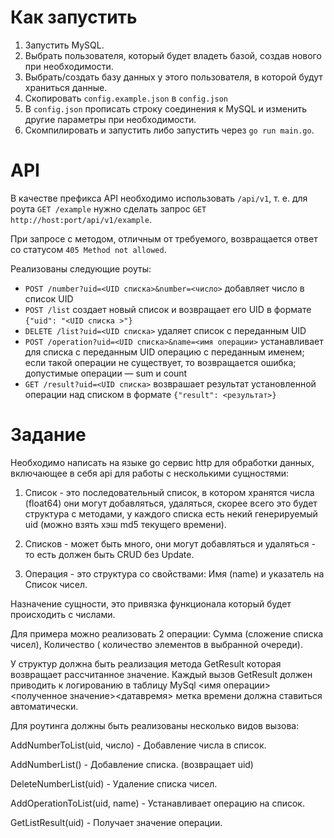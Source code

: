 # Как запустить

1) Запустить MySQL.
2) Выбрать пользователя, который будет владеть базой, создав нового при необходимости.
3) Выбрать/создать базу данных у этого пользователя, в которой будут храниться данные.
4) Скопировать `config.example.json` в `config.json`
5) В `config.json` прописать строку соединения к MySQL и изменить другие параметры при необходимости.
6) Скомпилировать и запустить либо запустить через `go run main.go`.

# API

В качестве префикса API необходимо использовать `/api/v1`, т. е. для роута `GET /example` нужно сделать запрос `GET http://host:port/api/v1/example`.

При запросе с методом, отличным от требуемого, возвращается ответ со статусом `405 Method not allowed`.

Реализованы следующие роуты:

- `POST /number?uid=<UID списка>&number=<число>` добавляет число в список UID
- `POST /list` создает новый список и возвращает его UID в формате `{"uid": "<UID списка >"}`
- `DELETE /list?uid=<UID списка>` удаляет список с переданным UID
- `POST /operation?uid=<UID списка>&name=<имя операции>` устанавливает для списка с переданным UID операцию с переданным именем; если такой операции не существует, то возвращается ошибка; допустимые операции — sum и count
- `GET /result?uid=<UID списка>` возврашает результат установленной операции над списком в формате `{"result": <результат>}`

# Задание

Необходимо написать на языке go сервис http для обработки данных, включающее в
себя api для работы с несколькими сущностями:

1) Список - это последовательный список, в котором хранятся числа (float64) они
могут добавляться, удаляться, скорее всего это будет структура с методами, у
каждого списка есть некий генерируемый uid (можно взять хэш md5 текущего
времени).

2) Списков - может быть много, они могут добавляться и удаляться - то есть
должен быть CRUD без Update.

3) Операция - это структура со свойствами: Имя (name) и указатель на Список
чисел.

Назначение сущности, это привязка функционала который будет происходить с
числами.

Для примера можно реализовать 2 операции: Сумма (сложение списка чисел),
Количество ( количество элементов в выбранной очереди).

У структур должна быть реализация метода GetResult которая возвращает
рассчитанное значение. Каждый вызов GetResult должен приводить к
логированию в таблицу MySql <имя операции><полученное
значение><датавремя> метка времени должна ставиться автоматически.

Для роутинга должны быть реализованы несколько видов вызова:

AddNumberToList(uid, число) - Добавление числа в список.

AddNumberList() - Добавление списка. (возвращает uid)

DeleteNumberList(uid) - Удаление списка чисел.

AddOperationToList(uid, name) - Устанавливает операцию на список.

GetListResult(uid) - Получает значение операции.
